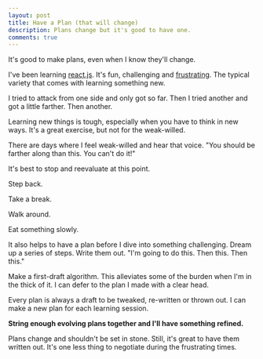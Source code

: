 ```yaml
---
layout: post
title: Have a Plan (that will change)
description: Plans change but it's good to have one.
comments: true
---
```

It's good to make plans, even when I know they'll change.

I've been learning [react.js](https://facebook.github.io/react/).  It's fun, challenging and [frustrating](http://trailofsparks.org/frustration/). The typical variety that comes with learning something new.

I tried to attack from one side and only got so far.  Then I tried another and got a little farther.  Then another.

Learning new things is tough, especially when you have to think in new ways.  It's a great exercise, but not for the weak-willed.

There are days where I feel weak-willed and hear that voice.  "You should be farther along than this.  You can't do it!"

It's best to stop and reevaluate at this point.

Step back.

Take a break.

Walk around.

Eat something slowly.

It also helps to have a plan before I dive into something challenging.  Dream up a series of steps.  Write them out.  "I'm going to do this.  Then this.  Then this."

Make a first-draft algorithm.  This alleviates some of the burden when I'm in the thick of it. I can defer to the plan I made with a clear head.

Every plan is always a draft to be tweaked, re-written or thrown out.  I can make a new plan for each learning session.

**String enough evolving plans together and I'll have something refined.**

Plans change and shouldn't be set in stone.  Still, it's great to have them written out.  It's one less thing to negotiate during the frustrating times.
